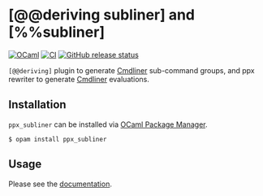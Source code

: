 # [@@deriving subliner] and [%%subliner]
[![OCaml](https://img.shields.io/badge/-OCaml-EC6813?logo=ocaml&labelColor=grey)](#)
[![CI](https://github.com/bn-d/ppx_subliner/actions/workflows/build.yml/badge.svg?branch=master)](https://github.com/bn-d/ppx_subliner/actions/workflows/build.yml)
[![GitHub release status](https://img.shields.io/github/v/release/bn-d/ppx_subliner)](https://github.com/bn-d/ppx_subliner/releases)

`[@@deriving]` plugin to generate [Cmdliner](cmdliner) sub-command groups, and ppx rewriter to generate [Cmdliner](cmdliner) evaluations.

## Installation

`ppx_subliner` can be installed via [OCaml Package Manager](https://opam.ocaml.org/packages/ppx_subliner/).

```console
$ opam install ppx_subliner
```

## Usage
Please see the [documentation](https://boni.ng/ppx_subliner/ppx_subliner/index.html).

[cmdliner]: https://github.com/dbuenzli/cmdliner
